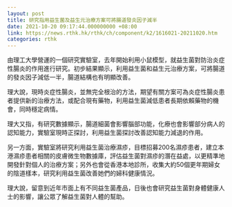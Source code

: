 ```yaml
---
layout: post
title: 研究指用益生菌及益生元治療方案可將腸道發炎因子減半
date: 2021-10-20 09:17:44.000000000 +08:00
link: https://news.rthk.hk/rthk/ch/component/k2/1616021-20211020.htm
categories: rthk
---
```


由理工大學營運的一個研究實驗室，去年開始利用小鼠模型，就益生菌對防治炎症性腸炎的作用進行研究。初步結果顯示，利用益生菌和益生元治療方案，可將腸道的發炎因子減低一半，腸道結構也有明顯改善。

理大說，現時炎症性腸炎，並無完全根治的方法，期望有關方案可為炎症性腸炎患者提供新的治療方法，或配合現有藥物，利用益生菌減低患者長期依賴藥物的機會，同時穩定病情。

理大又指，有研究數據顯示，腸道細菌會影響腦部功能，化療也會影響部分病人的認知能力，實驗室現時正探討，利用益生菌探討改善認知能力減退的作用。

另一方面，實驗室將研究利用益生菌治療濕疹，目標招募200名濕疹患者，建立本港濕疹患者相關的皮膚微生物數據庫，評估益生菌對濕疹的潛在益處，以更精準地開發針對個人的治療方案；另外也會從香港本地診所，收集大約50個更年期婦女的陰道樣本，研究利用益生菌改善她們的婦科健康情況。

理大說，留意到近年市面上有不同益生菌產品，日後也會研究益生菌對身體健康人士的影響，讓公眾了解益生菌對人體的幫助。
